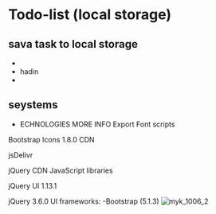 
# Todo-list (local storage)
## sava task to local storage
-
- hadin
- 
## seystems
- ECHNOLOGIES
MORE INFO
 Export
Font scripts

Bootstrap Icons
1.8.0
CDN

jsDelivr

jQuery CDN
JavaScript libraries

jQuery UI
1.13.1

jQuery
3.6.0
UI frameworks: -Bootstrap (5.1.3)
![myk_1006_2](https://user-images.githubusercontent.com/75210468/153160581-58b4e858-b1cd-4206-957e-6ccfd6ccc25a.jpg)
